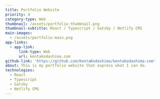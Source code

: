 ```yaml
---
title: Portfolio Website
priority: 4
category-type: Web
thumbnail: /assets/portfolio-thumbnail.png
thumbnail-subtitle: React / Typescript / Gatsby / Netlify CMS
main-images:
  - /assets/portfolio-main.png
app-links:
  - app-link:
      link-type: Web
      url: kentakodashima.com
github-link: 'https://github.com/KentaKodashima/kentakodashima-com'
about: This is my portfolio website that express what I can do.
technologies:
  - React
  - Typescript
  - Gatsby
  - Netlify CMS
---
```


